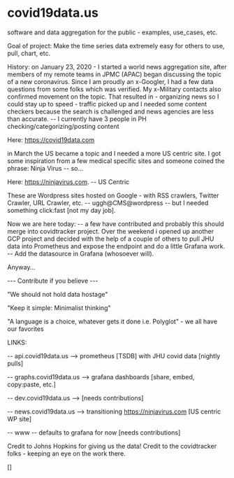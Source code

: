 # covid19data.us
software and data aggregation for the public - examples, use_cases, etc.

Goal of project: Make the time series data extremely easy for others to use, pull, chart, etc. 

History: on January 23, 2020 - I started a world news aggregation site, after members of my remote teams in JPMC (APAC) began discussing the topic of a new coronavirus. Since I am proudly an x-Googler, I had a few data questions from some folks which was verified.  My x-Military contacts also confirmed movement on the topic. That resulted in - organizing news so I could stay up to speed - traffic picked up and I needed some content checkers because the search is challenged and news agencies are less than accurate. -- I currently have 3 people in PH checking/categorizing/posting content

Here: https://covid19data.com 

in March the US became a topic and I needed a more US centric site.  I got some inspiration from a few medical specific sites and someone coined the phrase: Ninja Virus -- so...

Here: https://ninjavirus.com. -- US Centric

These are Wordpress sites hosted on Google - with RSS crawlers, Twitter Crawler, URL Crawler, etc. -- uggh@CMS@wordpress -- but I needed something click:fast [not my day job].

Now we are here today: -- a few have contributed and probably this should merge into covidtracker project. Over the weekend i opened up another GCP project and decided with the help of a couple of others to pull JHU data into Prometheus and expose the endpoint and do a little Grafana work.  -- Add the datasource in Grafana (whosoever will).

Anyway...

--- Contribute if you believe --- 

"We should not hold data hostage"

"Keep it simple: Minimalist thinking"

"A language is a choice, whatever gets it done i.e. Polyglot" - we all have our favorites

LINKS:

-- api.covid19data.us --> prometheus [TSDB] with JHU covid data [nightly pulls]

-- graphs.covid19data.us --> grafana dashboards [share, embed, copy:paste, etc.]

-- dev.covid19data.us --> [needs contributions]

-- news.covid19data.us --> transitioning https://ninjavirus.com [US centric WP site]


-- www -- defaults to grafana for now [needs contributions]


Credit to Johns Hopkins for giving us the data!
Credit to the covidtracker folks - keeping an eye on the work there.

[]
